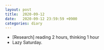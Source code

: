 ```yaml
---
layout: post
title:  2020-09-12
date:   2020-09-12 23:59:59 +0900
categories: diary
---
```


- [Research] reading 2 hours, thinking 1 hour
- Lazy Saturday.